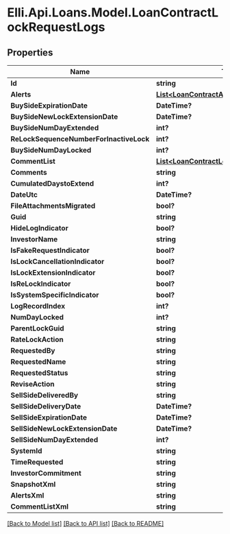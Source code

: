 # Elli.Api.Loans.Model.LoanContractLockRequestLogs
## Properties

Name | Type | Description | Notes
------------ | ------------- | ------------- | -------------
**Id** | **string** |  | [optional] 
**Alerts** | [**List&lt;LoanContractAlerts&gt;**](LoanContractAlerts.md) |  | [optional] 
**BuySideExpirationDate** | **DateTime?** |  | [optional] 
**BuySideNewLockExtensionDate** | **DateTime?** |  | [optional] 
**BuySideNumDayExtended** | **int?** |  | [optional] 
**ReLockSequenceNumberForInactiveLock** | **int?** |  | [optional] 
**BuySideNumDayLocked** | **int?** |  | [optional] 
**CommentList** | [**List&lt;LoanContractLogRecordCommentList&gt;**](LoanContractLogRecordCommentList.md) |  | [optional] 
**Comments** | **string** |  | [optional] 
**CumulatedDaystoExtend** | **int?** |  | [optional] 
**DateUtc** | **DateTime?** |  | [optional] 
**FileAttachmentsMigrated** | **bool?** |  | [optional] 
**Guid** | **string** |  | [optional] 
**HideLogIndicator** | **bool?** |  | [optional] 
**InvestorName** | **string** |  | [optional] 
**IsFakeRequestIndicator** | **bool?** |  | [optional] 
**IsLockCancellationIndicator** | **bool?** |  | [optional] 
**IsLockExtensionIndicator** | **bool?** |  | [optional] 
**IsReLockIndicator** | **bool?** |  | [optional] 
**IsSystemSpecificIndicator** | **bool?** |  | [optional] 
**LogRecordIndex** | **int?** |  | [optional] 
**NumDayLocked** | **int?** |  | [optional] 
**ParentLockGuid** | **string** |  | [optional] 
**RateLockAction** | **string** |  | [optional] 
**RequestedBy** | **string** |  | [optional] 
**RequestedName** | **string** |  | [optional] 
**RequestedStatus** | **string** |  | [optional] 
**ReviseAction** | **string** |  | [optional] 
**SellSideDeliveredBy** | **string** |  | [optional] 
**SellSideDeliveryDate** | **DateTime?** |  | [optional] 
**SellSideExpirationDate** | **DateTime?** |  | [optional] 
**SellSideNewLockExtensionDate** | **DateTime?** |  | [optional] 
**SellSideNumDayExtended** | **int?** |  | [optional] 
**SystemId** | **string** |  | [optional] 
**TimeRequested** | **string** |  | [optional] 
**InvestorCommitment** | **string** |  | [optional] 
**SnapshotXml** | **string** |  | [optional] 
**AlertsXml** | **string** |  | [optional] 
**CommentListXml** | **string** |  | [optional] 

[[Back to Model list]](../README.md#documentation-for-models) [[Back to API list]](../README.md#documentation-for-api-endpoints) [[Back to README]](../README.md)

